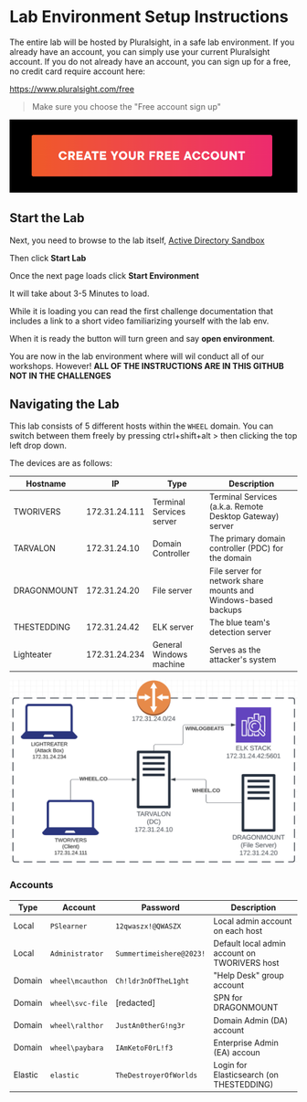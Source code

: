 # Lab Environment Setup Instructions

The entire lab will be hosted by Pluralsight, in a safe lab environment.  If you already have an account, you can simply use your current Pluralsight account.  If you do not already have an account, you can sign up for a free, no credit card require account here:

https://www.pluralsight.com/free

> Make sure you choose the "Free account sign up"

![Free Account Button](./create-free-account-pluralsight.png)

## Start the Lab

Next, you need to browse to the lab itself, [Active Directory Sandbox](https://app.pluralsight.com/labs/detail/3942ee4b-8b01-4001-a731-c7b447e217c0/toc)

Then click **Start Lab**

Once the next page loads click **Start Environment**

It will take about 3-5 Minutes to load. 

While it is loading you can read the first challenge documentation that includes a link to a short video familiarizing yourself with the lab env.

When it is ready the button will turn green and say **open environment**. 

You are now in the lab environment where will wil conduct all of our workshops.  However!  **ALL OF THE INSTRUCTIONS ARE IN THIS GITHUB NOT IN THE CHALLENGES**

## Navigating the Lab

This lab consists of 5 different hosts within the `WHEEL` domain. You can switch between them freely by pressing ctrl+shift+alt > then clicking the top left drop down.

The devices are as follows:

| Hostname | IP | Type | Description |
| ---- | ---- | ---- | ---- |
| TWORIVERS | 172.31.24.111 | Terminal Services server | Terminal Services (a.k.a. Remote Desktop Gateway) server |
| TARVALON | 172.31.24.10 | Domain Controller | The primary domain controller (PDC) for the domain |
| DRAGONMOUNT | 172.31.24.20 | File server | File server for network share mounts and Windows-based backups |
| THESTEDDING | 172.31.24.42 | ELK server | The blue team's detection server |
| Lighteater | 172.31.24.234 | General Windows machine | Serves as the attacker's system |

![](./AD-Network-Diagram.png)

### Accounts

| Type | Account | Password | Description |
| ---- | ---- | ---- | ---- |
| Local | `PSlearner` | `12qwaszx!@QWASZX` | Local admin account on each host |
| Local | `Administrator` | `Summertimeishere@2023!` | Default local admin account on TWORIVERS host |
| Domain | `wheel\mcauthon` | `Ch!ldr3nOfTheL1ght` | "Help Desk" group account |
| Domain | `wheel\svc-file` | [redacted] | SPN for DRAGONMOUNT |
| Domain | `wheel\ralthor` | `JustAn0therG!ng3r` | Domain Admin (DA) account |
| Domain | `wheel\paybara` | `IAmKetoF0rL!f3` | Enterprise Admin (EA) accoun |
| Elastic | `elastic` | `TheDestroyerOfWorlds` | Login for Elasticsearch (on THESTEDDING) |
